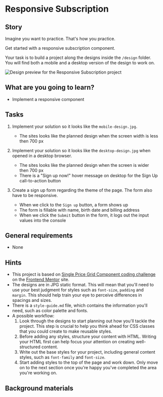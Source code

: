 # Responsive Subscription

## Story

Imagine you want to practice. That's how you practice.

Get started with a responsive subscription component.

Your task is to build a project along the designs inside the `/design` folder.
You will find both a mobile and a desktop version of the design to work on.

![Design preview for the Responsive Subscription project](media/web/responsive-subscription-desktop-design.jpg)

## What are you going to learn?

- Implement a responsive component

## Tasks

1. Implement your solution so it looks like the `mobile-design.jpg`.
    - The sites looks like the planned design when the screen width is less then 700 px

2. Implement your solution so it looks like the `desktop-design.jpg` when opened in a desktop browser.
    - The sites looks like the planned design when the screen is wider then 700 px
    - There is a "Sign up now!" hover message on desktop for the Sign Up call-to-action button

3. Create a sign up form regarding the theme of the page. The form also have to be responsive.
    - When we click to the `Sign up` button, a form shows up
    - The form is fillable with name, birth date and billing address
    - When we click the `Submit` button in the form, it logs out the input values into the console

## General requirements

- None

## Hints

- This project is based on [Single Price Grid Component coding challenge](https://www.frontendmentor.io/challenges/single-price-grid-component-5ce41129d0ff452fec5abbbc)
  on the [Frontend Mentor](https://www.frontendmentor.io) site.
- The designs are in JPG static format. This will mean that you'll need to use your best judgment for styles such as `font-size`, `padding` and `margin`. This should help train your eye to perceive differences in spacings and sizes.
- There is a `style-guide.md` file, which contains the information you'll need, such as color palette and fonts.
- A possible workflow:
  1. Look through the designs to start planning out how you'll tackle the project. This step is crucial to help you think ahead for CSS classes that you could create to make reusable styles.
  2. Before adding any styles, structure your content with HTML. Writing your HTML first can help focus your attention on creating well-structured content.
  3. Write out the base styles for your project, including general content styles, such as `font-family` and `font-size`.
  4. Start adding styles to the top of the page and work down. Only move on to the next section once you're happy you've completed the area you're working on.



## Background materials


